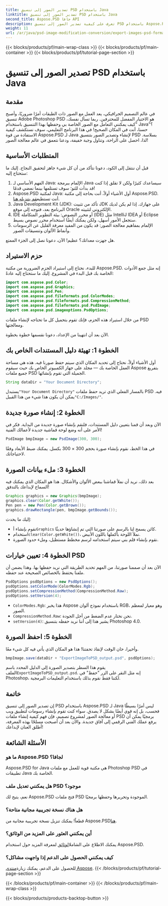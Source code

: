 ```yaml
---
title: تصدير الصور إلى تنسيق PSD باستخدام Java
linktitle: تصدير الصور إلى تنسيق PSD باستخدام Java
second_title: Aspose.PSD جافا API
description: تعرف على كيفية تصدير الصور إلى تنسيق PSD باستخدام Aspose.PSD لـ Java في دليل بسيط خطوة بخطوة. مثالي للمطورين ومصممي الجرافيك.
weight: 11
url: /ar/java/psd-image-modification-conversion/export-images-psd-format/
---
```


{{< blocks/products/pf/main-wrap-class >}}
{{< blocks/products/pf/main-container >}}
{{< blocks/products/pf/tutorial-page-section >}}

# تصدير الصور إلى تنسيق PSD باستخدام Java

## مقدمة

في عالم التصميم الجرافيكي، يعد العمل مع الصور ذات الطبقات أمرًا ضروريًا، وأصبح تنسيق Adobe Photoshop PSD هو الاختيار المفضل للمحترفين. ربما تسأل نفسك، "كيف يمكنني التعامل مع الصور الخاصة بي وحفظها بهذا التنسيق باستخدام Java؟" حسنا، أنت في المكان الصحيح! في هذا البرنامج التعليمي، سوف نستكشف كيفية الاستفادة من قوة Aspose.PSD لـ Java لإنشاء وتصدير الصور بتنسيق PSD بسلاسة. لذا، احصل على الراحة، وتناول وجبة خفيفة، ودعنا نتعمق في عالم معالجة الصور!

## المتطلبات الأساسية

قبل أن ننتقل إلى الكود، دعونا نتأكد من أن كل شيء جاهز لتحقيق النجاح. إليك ما ستحتاج إليه:

1. الفهم الأساسي لـ Java: الإلمام ببرمجة Java سيساعدك كثيرًا ولكن لا تقلق إذا كنت قد بدأت للتو؛ سوف تستلمها بينما نمضي قدمًا!
2.  Aspose.PSD لمكتبة Java: أول الأشياء أولاً، أنت بحاجة إلى مكتبة Aspose.PSD. أنت تستطيع[قم بتنزيله هنا](https://releases.aspose.com/psd/java/).
3. Java Development Kit (JDK): تأكد من تثبيت JDK على جهازك. إذا لم يكن لديك البرنامج بعد، فتوجه إلى موقع Oracle الإلكتروني لتثبيته.
4. IDE أو محرر النصوص: بيئة التطوير المتكاملة (IDE) مثل IntelliJ IDEA أو Eclipse ستجعل الأمور أسهل، ولكن يمكنك أيضًا استخدام محرر نصوص بسيط.
5. الإلمام بمفاهيم معالجة الصور: قد يكون من المفيد معرفة القليل عن الرسومات وأنماط الألوان وتنسيقات الصور.

هل جهزت معداتك؟ عظيم! الآن، دعونا نصل إلى الجزء الممتع.

## حزم الاستيراد

للبدء، نحتاج إلى استيراد الحزم الضرورية من مكتبة Aspose.PSD. إنه مثل جمع الأدوات الخاصة بك قبل البدء في المشروع. إليك ما ستحتاج إليه عادةً:

```java
import com.aspose.psd.Color;
import com.aspose.psd.Graphics;
import com.aspose.psd.Pen;
import com.aspose.psd.fileformats.psd.ColorModes;
import com.aspose.psd.fileformats.psd.CompressionMethod;
import com.aspose.psd.fileformats.psd.PsdImage;
import com.aspose.psd.imageoptions.PsdOptions;
```

من خلال استيراد هذه الحزم، فإنك تقوم بتحميل كل ما تحتاجه لإنشاء ملفات PSD ومعالجتها.

الآن بعد أن انتهينا من الإعداد، دعونا نقسمها خطوة بخطوة. 

## الخطوة 1: تهيئة دليل المستندات الخاص بك

أول الأشياء أولاً، نحتاج إلى تحديد المكان الذي سيتم حفظ صورنا فيه. هذه هي مساحة العمل الخاصة بك — مجلد على جهاز الكمبيوتر الخاص بك حيث سيقوم Aspose بتفريغ جميع ملفات PSD الجميلة التي تقوم بإنشائها.

```java
String dataDir = "Your Document Directory";
```
 يستبدل`"Your Document Directory"` بالمسار الفعلي الذي تريد حفظ ملفات PSD فيه. يمكن أن يكون هذا شيء من هذا القبيل`"C:/Images/"`. 

## الخطوة 2: إنشاء صورة جديدة

الآن وبعد أن قمنا بتعيين دليل المستندات، فلنقم بإنشاء صورة جديدة من البداية. فكر في الأمر على أنه وضع لوحة قماشية جديدة لأعمالك الفنية!

```java
PsdImage bmpImage = new PsdImage(300, 300);
```
في هذا الخط، نقوم بإنشاء صورة بحجم 300 × 300 بكسل. يمكنك ضبط الأبعاد وفقًا لاحتياجاتك. 

## الخطوة 3: ملء بيانات الصورة

بعد ذلك، نريد أن نملأ قماشنا ببعض الألوان والأشكال. هذا هو المكان الذي يمكنك فيه السماح لإبداعك بالتدفق!

```java
Graphics graphics = new Graphics(bmpImage);
graphics.clear(Color.getWhite());
Pen pen = new Pen(Color.getBrown());
graphics.drawRectangle(pen, bmpImage.getBounds());
```
إليك ما يحدث:
-  نقوم بإنشاء أ`Graphics` كائن يسمح لنا بالرسم على صورتنا التي تم إنشاؤها حديثًا.
-  استخدام`clear(Color.getWhite())`، نملأ اللوحة بأكملها باللون الأبيض.
- نقوم بإنشاء قلم بني سيتم استخدامه لرسم مخطط مستطيل، وملء حدود الصورة.

## الخطوة 4: تعيين خيارات PSD

الآن بعد أن صممنا صورتنا، من المهم تحديد الطريقة التي نريد حفظها بها. وهذا يضمن أن ملفنا يحتفظ بالخصائص الصحيحة عند حفظه.

```java
PsdOptions psdOptions = new PsdOptions();
psdOptions.setColorMode(ColorModes.Rgb);
psdOptions.setCompressionMethod(CompressionMethod.Raw);
psdOptions.setVersion(4);
```
- `ColorModes.Rgb`: هذا يخبر Aspose باستخدام نموذج ألوان RGB، وهو معيار لمعظم الصور.
- `CompressionMethod.Raw`: نحن نختار عدم الضغط من أجل الجودة.
- `setVersion(4)`: يشير هذا إلى أننا نريد حفظه بتنسيق Photoshop 4.0.

## الخطوة 5: احفظ الصورة

وأخيرا، حان الوقت لإنقاذ تحفتنا! هذا هو المكان الذي يأتي فيه كل شيء معًا. 

```java
bmpImage.save(dataDir + "ExportImageToPSD_output.psd", psdOptions);
```
 يقوم هذا السطر بتصدير الصورة إلى الدليل المحدد باسم الملف`ExportImageToPSD_output.psd`. إنه مثل النقر على الزر "حفظ" في Photoshop، لكننا فقط نقوم بذلك باستخدام التعليمات البرمجية.

## خاتمة

إن تصدير الصور إلى تنسيق PSD باستخدام Aspose.PSD لـ Java ليس أمرًا بسيطًا فحسب، بل إنه قوي أيضًا بشكل لا يصدق. سواء كنت تقوم بإنشاء رسومات لتطبيق ويب أو معالجة الصور لمشروع تصميم، فإن فهم كيفية إنشاء ملفات PSD برمجيًا يمكن أن يرفع عملك الفني الرقمي إلى آفاق جديدة. والآن بعد أن أصبحت مسلحًا بهذه المعرفة، أطلق العنان لإبداعك!

## الأسئلة الشائعة

### ما هو Aspose.PSD لجافا؟
Aspose.PSD for Java هي مكتبة قوية للعمل مع ملفات Photoshop PSD في تطبيقات Java الخاصة بك.

### هل يمكنني تعديل ملف PSD موجود؟
نعم، يتيح لك Aspose.PSD فتح ملفات PSD الموجودة وتحريرها وحفظها برمجيًا.

### هل هناك نسخة تجريبية مجانية متاحة؟
 قطعاً! يمكنك تنزيل نسخة تجريبية مجانية من Aspose.PSD[هنا](https://releases.aspose.com/).

### أين يمكنني العثور على المزيد من الوثائق؟
 يمكنك الاطلاع على الشامل[الوثائق](https://reference.aspose.com/psd/java/) لمعرفة المزيد حول استخدام Aspose.PSD.

### كيف يمكنني الحصول على الدعم إذا واجهت مشاكل؟
 للحصول على الدعم، يمكنك زيارة[منتدى Aspose](https://forum.aspose.com/c/psd/34).
{{< /blocks/products/pf/tutorial-page-section >}}

{{< /blocks/products/pf/main-container >}}
{{< /blocks/products/pf/main-wrap-class >}}

{{< blocks/products/products-backtop-button >}}
